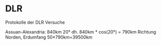 # DLR
Protokolle der DLR Versuche

Assuan-Alexandria: 840km 20° dh. 840km * cos(20°) = 790km Richtung Norden, Erdumfang 50*790km=39500km
